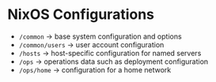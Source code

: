 # NixOS Configurations

- `/common` -> base system configuration and options
- `/common/users` -> user account configuration
- `/hosts` -> host-specific configuration for named servers
- `/ops` -> operations data such as deployment configuration
- `/ops/home` -> configuration for a home network